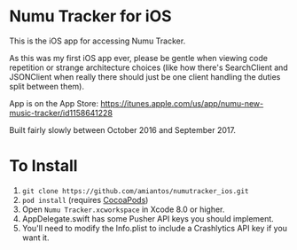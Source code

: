 # Numu Tracker for iOS

This is the iOS app for accessing Numu Tracker.

As this was my first iOS app ever, please be gentle when viewing code repetition or strange architecture choices (like how there's SearchClient and JSONClient when really there should just be one client handling the duties split between them).

App is on the App Store: https://itunes.apple.com/us/app/numu-new-music-tracker/id1158641228

Built fairly slowly between October 2016 and September 2017.

# To Install

1. `git clone https://github.com/amiantos/numutracker_ios.git`
2. `pod install` (requires [CocoaPods](https://cocoapods.org))
3. Open `Numu Tracker.xcworkspace` in Xcode 8.0 or higher.
4. AppDelegate.swift has some Pusher API keys you should implement.
5. You'll need to modify the Info.plist to include a Crashlytics API key if you want it.